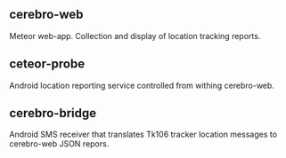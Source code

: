 ## cerebro-web ##
Meteor web-app. Collection and display of location tracking reports. 
## ceteor-probe ##
Android location reporting service controlled from withing cerebro-web.

## cerebro-bridge ##
Android SMS receiver that translates Tk106 tracker location messages to cerebro-web JSON repors.
